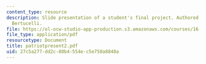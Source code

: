 ```yaml
---
content_type: resource
description: Slide presentation of a student's final project. Authored by Luca F.
  Bertucelli.
file: https://ol-ocw-studio-app-production.s3.amazonaws.com/courses/16-422-human-supervisory-control-of-automated-systems-spring-2004/27c5a277dd2c80b4554ec5e750a8840a_patriotpresent2.pdf
file_type: application/pdf
resourcetype: Document
title: patriotpresent2.pdf
uid: 27c5a277-dd2c-80b4-554e-c5e750a8840a
---
```

